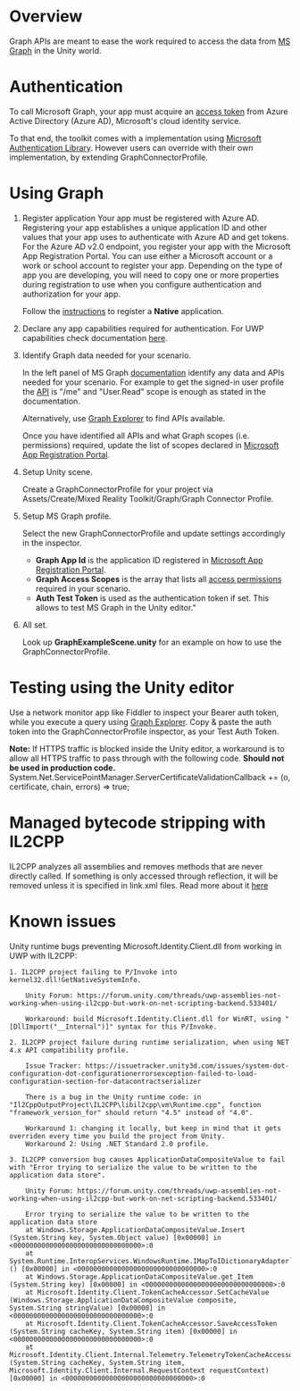 # Overview
Graph APIs are meant to ease the work required to access the data from [MS Graph](https://developer.microsoft.com/en-us/graph) in the Unity world.

# Authentication
To call Microsoft Graph, your app must acquire an [access token](https://developer.microsoft.com/en-us/graph/docs/concepts/auth_overview) from Azure Active Directory (Azure AD), Microsoft's cloud identity service. 

To that end, the toolkit comes with a implementation using [Microsoft Authentication Library](https://github.com/AzureAD/microsoft-authentication-library-for-dotnet). However users can override with their own implementation, by extending GraphConnectorProfile.

# Using Graph
1. Register application
	Your app must be registered with Azure AD. Registering your app establishes a unique application ID and other values that your app uses to authenticate with Azure AD and get tokens. For the Azure AD v2.0 endpoint, you register your app with the Microsoft App Registration Portal. You can use either a Microsoft account or a work or school account to register your app. Depending on the type of app you are developing, you will need to copy one or more properties during registration to use when you configure authentication and authorization for your app.

	Follow the [instructions](https://developer.microsoft.com/en-us/graph/docs/concepts/auth_register_app_v2) to register a **Native** application.

2. Declare any app capabilities required for authentication. For UWP capabilities check documentation [here](https://docs.microsoft.com/en-us/windows/uwp/packaging/app-capability-declarations).

3. Identify Graph data needed for your scenario.

	In the left panel of MS Graph [documentation](https://developer.microsoft.com/en-us/graph/docs/concepts/overview) identify any data and APIs needed for your scenario. For example to get the signed-in user profile the [API](https://developer.microsoft.com/en-us/graph/docs/api-reference/v1.0/api/user_get) is "/me" and "User.Read" scope is enough as stated in the documentation.
	
	Alternatively, use [Graph Explorer](https://developer.microsoft.com/en-us/graph/graph-explorer) to find APIs available.
	
	Once you have identified all APIs and what Graph scopes (i.e. permissions) required, update the list of scopes declared in [Microsoft App Registration Portal](https://apps.dev.microsoft.com/).

4. Setup Unity scene.

	Create a GraphConnectorProfile for your project via Assets/Create/Mixed Reality Toolkit/Graph/Graph Connector Profile. 

5. Setup MS Graph profile.

	Select the new GraphConnectorProfile and update settings accordingly in the inspector.
	* **Graph App Id** is the application ID registered in [Microsoft App Registration Portal](https://apps.dev.microsoft.com/).
	* **Graph Access Scopes** is the array that lists all [access permissions](https://developer.microsoft.com/en-us/graph/docs/concepts/permissions_reference) required in your scenario.
	* **Auth Test Token** is used as the authentication token if set. This allows to test MS Graph in the Unity editor."

6. All set. 

	Look up **GraphExampleScene.unity** for an example on how to use the GraphConnectorProfile.

# Testing using the Unity editor
Use a network monitor app like Fiddler to inspect your Bearer auth token, while you execute a query using [Graph Explorer](https://developer.microsoft.com/en-us/graph/graph-explorer). Copy & paste the auth token into the GraphConnectorProfile inspector, as your Test Auth Token.

**Note:** If HTTPS traffic is blocked inside the Unity editor, a workaround is to allow all HTTPS traffic to pass through with the following code. **Should not be used in production code.**
	System.Net.ServicePointManager.ServerCertificateValidationCallback += (o, certificate, chain, errors) => true; 


# Managed bytecode stripping with IL2CPP
IL2CPP analyzes all assemblies and removes methods that are never directly called. If something is only accessed through reflection, it will be removed unless it is specified in link.xml files. Read more about it [here](https://docs.unity3d.com/Manual/IL2CPP-BytecodeStripping.html) 

# Known issues
Unity runtime bugs preventing Microsoft.Identity.Client.dll from working in UWP with IL2CPP:

	1. IL2CPP project failing to P/Invoke into kernel32.dll!GetNativeSystemInfo. 

		Unity Forum: https://forum.unity.com/threads/uwp-assemblies-not-working-when-using-il2cpp-but-work-on-net-scripting-backend.533401/

		Workaround: build Microsoft.Identity.Client.dll for WinRT, using "[DllImport("__Internal")]" syntax for this P/Invoke.

	2. IL2CPP project failure during runtime serialization, when using NET 4.x API compatibility profile. 

		Issue Tracker: https://issuetracker.unity3d.com/issues/system-dot-configuration-dot-configurationerrorsexception-failed-to-load-configuration-section-for-datacontractserializer

		There is a bug in the Unity runtime code: in "Il2CppOutputProject\IL2CPP\libil2cpp\vm\Runtime.cpp", function "framework_version_for" should return "4.5" instead of "4.0".
		
		Workaround 1: changing it locally, but keep in mind that it gets overriden every time you build the project from Unity. 
		Workaround 2: Using .NET Standard 2.0 profile.

	3. IL2CPP conversion bug causes ApplicationDataCompositeValue to fail with "Error trying to serialize the value to be written to the application data store".

	    Unity Forum: https://forum.unity.com/threads/uwp-assemblies-not-working-when-using-il2cpp-but-work-on-net-scripting-backend.533401/

		Error trying to serialize the value to be written to the application data store
		at Windows.Storage.ApplicationDataCompositeValue.Insert (System.String key, System.Object value) [0x00000] in <00000000000000000000000000000000>:0 
		at System.Runtime.InteropServices.WindowsRuntime.IMapToIDictionaryAdapter`2[TKey,TValue].System.Collections.IEnumerable.GetEnumerator () [0x00000] in <00000000000000000000000000000000>:0 
		at Windows.Storage.ApplicationDataCompositeValue.get_Item (System.String key) [0x00000] in <00000000000000000000000000000000>:0 
		at Microsoft.Identity.Client.TokenCacheAccessor.SetCacheValue (Windows.Storage.ApplicationDataCompositeValue composite, System.String stringValue) [0x00000] in <00000000000000000000000000000000>:0 
		at Microsoft.Identity.Client.TokenCacheAccessor.SaveAccessToken (System.String cacheKey, System.String item) [0x00000] in <00000000000000000000000000000000>:0 
		at Microsoft.Identity.Client.Internal.Telemetry.TelemetryTokenCacheAccessor.SaveAccessToken (System.String cacheKey, System.String item, Microsoft.Identity.Client.Internal.RequestContext requestContext) [0x00000] in <00000000000000000000000000000000>:0 
